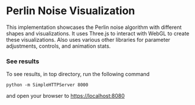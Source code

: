 # Perlin Noise Visualization

This implementation showcases the Perlin noise algorithm with different shapes
and visualizations. It uses Three.js to interact with WebGL to create these visualizations. Also uses various other libraries for parameter adjustments, controls, and animation stats.

### See results

To see results, in top directory, run the following command

```python -m SimpleHTTPServer 8000```

and open your browser to [https://localhost:8080](https://localhost:8080)


